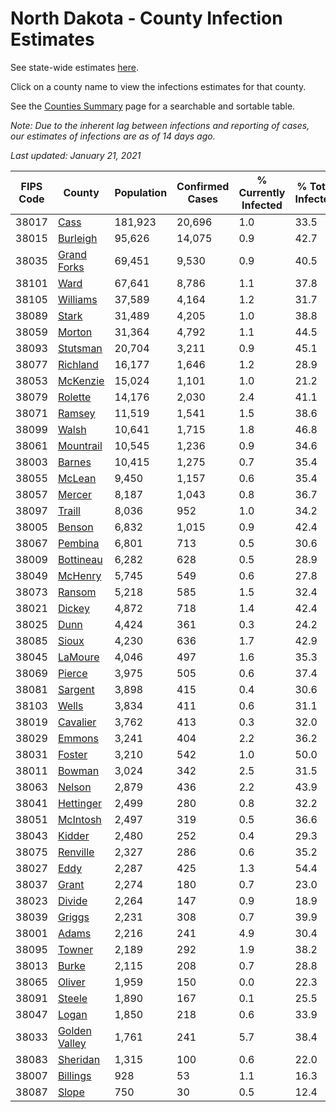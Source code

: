 # North Dakota - County Infection Estimates

See state-wide estimates [here](/infections/us-nd).

Click on a county name to view the infections estimates for that county.

See the [Counties Summary](/infections/summary-counties) page for a searchable and sortable table.

*Note: Due to the inherent lag between infections and reporting of cases, our estimates of infections are as of 14 days ago.*

*Last updated: January 21, 2021*

|   FIPS Code |                         County |   Population |   Confirmed Cases |   % Currently Infected |   % Total Infected |
|-------------|--------------------------------|--------------|-------------------|------------------------|--------------------|
|       38017 |                   [Cass](cass) |      181,923 |            20,696 |                    1.0 |               33.5 |
|       38015 |           [Burleigh](burleigh) |       95,626 |            14,075 |                    0.9 |               42.7 |
|       38035 |     [Grand Forks](grand-forks) |       69,451 |             9,530 |                    0.9 |               40.5 |
|       38101 |                   [Ward](ward) |       67,641 |             8,786 |                    1.1 |               37.8 |
|       38105 |           [Williams](williams) |       37,589 |             4,164 |                    1.2 |               31.7 |
|       38089 |                 [Stark](stark) |       31,489 |             4,205 |                    1.0 |               38.8 |
|       38059 |               [Morton](morton) |       31,364 |             4,792 |                    1.1 |               44.5 |
|       38093 |           [Stutsman](stutsman) |       20,704 |             3,211 |                    0.9 |               45.1 |
|       38077 |           [Richland](richland) |       16,177 |             1,646 |                    1.2 |               28.9 |
|       38053 |           [McKenzie](mckenzie) |       15,024 |             1,101 |                    1.0 |               21.2 |
|       38079 |             [Rolette](rolette) |       14,176 |             2,030 |                    2.4 |               41.1 |
|       38071 |               [Ramsey](ramsey) |       11,519 |             1,541 |                    1.5 |               38.6 |
|       38099 |                 [Walsh](walsh) |       10,641 |             1,715 |                    1.8 |               46.8 |
|       38061 |         [Mountrail](mountrail) |       10,545 |             1,236 |                    0.9 |               34.6 |
|       38003 |               [Barnes](barnes) |       10,415 |             1,275 |                    0.7 |               35.4 |
|       38055 |               [McLean](mclean) |        9,450 |             1,157 |                    0.6 |               35.4 |
|       38057 |               [Mercer](mercer) |        8,187 |             1,043 |                    0.8 |               36.7 |
|       38097 |               [Traill](traill) |        8,036 |               952 |                    1.0 |               34.2 |
|       38005 |               [Benson](benson) |        6,832 |             1,015 |                    0.9 |               42.4 |
|       38067 |             [Pembina](pembina) |        6,801 |               713 |                    0.5 |               30.6 |
|       38009 |         [Bottineau](bottineau) |        6,282 |               628 |                    0.5 |               28.9 |
|       38049 |             [McHenry](mchenry) |        5,745 |               549 |                    0.6 |               27.8 |
|       38073 |               [Ransom](ransom) |        5,218 |               585 |                    1.5 |               32.4 |
|       38021 |               [Dickey](dickey) |        4,872 |               718 |                    1.4 |               42.4 |
|       38025 |                   [Dunn](dunn) |        4,424 |               361 |                    0.3 |               24.2 |
|       38085 |                 [Sioux](sioux) |        4,230 |               636 |                    1.7 |               42.9 |
|       38045 |             [LaMoure](lamoure) |        4,046 |               497 |                    1.6 |               35.3 |
|       38069 |               [Pierce](pierce) |        3,975 |               505 |                    0.6 |               37.4 |
|       38081 |             [Sargent](sargent) |        3,898 |               415 |                    0.4 |               30.6 |
|       38103 |                 [Wells](wells) |        3,834 |               411 |                    0.6 |               31.1 |
|       38019 |           [Cavalier](cavalier) |        3,762 |               413 |                    0.3 |               32.0 |
|       38029 |               [Emmons](emmons) |        3,241 |               404 |                    2.2 |               36.2 |
|       38031 |               [Foster](foster) |        3,210 |               542 |                    1.0 |               50.0 |
|       38011 |               [Bowman](bowman) |        3,024 |               342 |                    2.5 |               31.5 |
|       38063 |               [Nelson](nelson) |        2,879 |               436 |                    2.2 |               43.9 |
|       38041 |         [Hettinger](hettinger) |        2,499 |               280 |                    0.8 |               32.2 |
|       38051 |           [McIntosh](mcintosh) |        2,497 |               319 |                    0.5 |               36.6 |
|       38043 |               [Kidder](kidder) |        2,480 |               252 |                    0.4 |               29.3 |
|       38075 |           [Renville](renville) |        2,327 |               286 |                    0.6 |               35.2 |
|       38027 |                   [Eddy](eddy) |        2,287 |               425 |                    1.3 |               54.4 |
|       38037 |                 [Grant](grant) |        2,274 |               180 |                    0.7 |               23.0 |
|       38023 |               [Divide](divide) |        2,264 |               147 |                    0.9 |               18.9 |
|       38039 |               [Griggs](griggs) |        2,231 |               308 |                    0.7 |               39.9 |
|       38001 |                 [Adams](adams) |        2,216 |               241 |                    4.9 |               30.4 |
|       38095 |               [Towner](towner) |        2,189 |               292 |                    1.9 |               38.2 |
|       38013 |                 [Burke](burke) |        2,115 |               208 |                    0.7 |               28.8 |
|       38065 |               [Oliver](oliver) |        1,959 |               150 |                    0.0 |               22.3 |
|       38091 |               [Steele](steele) |        1,890 |               167 |                    0.1 |               25.5 |
|       38047 |                 [Logan](logan) |        1,850 |               218 |                    0.6 |               33.9 |
|       38033 | [Golden Valley](golden-valley) |        1,761 |               241 |                    5.7 |               38.4 |
|       38083 |           [Sheridan](sheridan) |        1,315 |               100 |                    0.6 |               22.0 |
|       38007 |           [Billings](billings) |          928 |                53 |                    1.1 |               16.3 |
|       38087 |                 [Slope](slope) |          750 |                30 |                    0.5 |               12.4 |